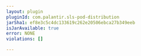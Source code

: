 ```yaml
---
layout: plugin
pluginId: com.palantir.sls-pod-distribution
jarSha1: ef8e3c5c4dc133619c262e20506ebca27b349eeb
isJarAvailable: true
error: NONE
violations: []

---
```

